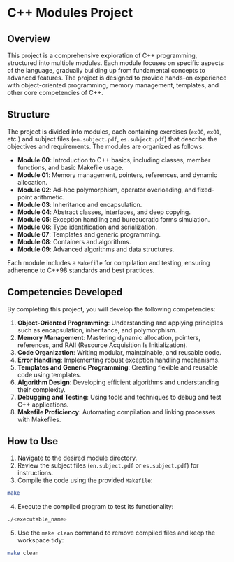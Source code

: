 # C++ Modules Project

## Overview

This project is a comprehensive exploration of C++ programming, structured into multiple modules. Each module focuses on specific aspects of the language, gradually building up from fundamental concepts to advanced features. The project is designed to provide hands-on experience with object-oriented programming, memory management, templates, and other core competencies of C++.

## Structure

The project is divided into modules, each containing exercises (`ex00`, `ex01`, etc.) and subject files (`en.subject.pdf`, `es.subject.pdf`) that describe the objectives and requirements. The modules are organized as follows:

- **Module 00**: Introduction to C++ basics, including classes, member functions, and basic Makefile usage.
- **Module 01**: Memory management, pointers, references, and dynamic allocation.
- **Module 02**: Ad-hoc polymorphism, operator overloading, and fixed-point arithmetic.
- **Module 03**: Inheritance and encapsulation.
- **Module 04**: Abstract classes, interfaces, and deep copying.
- **Module 05**: Exception handling and bureaucratic forms simulation.
- **Module 06**: Type identification and serialization.
- **Module 07**: Templates and generic programming.
- **Module 08**: Containers and algorithms.
- **Module 09**: Advanced algorithms and data structures.

Each module includes a `Makefile` for compilation and testing, ensuring adherence to C++98 standards and best practices.

## Competencies Developed

By completing this project, you will develop the following competencies:

1. **Object-Oriented Programming**: Understanding and applying principles such as encapsulation, inheritance, and polymorphism.
2. **Memory Management**: Mastering dynamic allocation, pointers, references, and RAII (Resource Acquisition Is Initialization).
3. **Code Organization**: Writing modular, maintainable, and reusable code.
4. **Error Handling**: Implementing robust exception handling mechanisms.
5. **Templates and Generic Programming**: Creating flexible and reusable code using templates.
6. **Algorithm Design**: Developing efficient algorithms and understanding their complexity.
7. **Debugging and Testing**: Using tools and techniques to debug and test C++ applications.
8. **Makefile Proficiency**: Automating compilation and linking processes with Makefiles.

## How to Use

1. Navigate to the desired module directory.
2. Review the subject files (`en.subject.pdf` or `es.subject.pdf`) for instructions.
3. Compile the code using the provided `Makefile`:
```bash
make
```
4. Execute the compiled program to test its functionality:
```bash
./<executable_name>
```
5. Use the `make clean` command to remove compiled files and keep the workspace tidy:
```bash
make clean
```